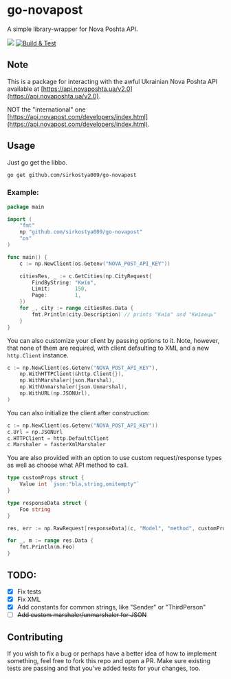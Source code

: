 # go-novapost

A simple library-wrapper for Nova Poshta API.

[![](https://godoc.org/github.com/sirkostya009/go-novapost?status.svg)](https://godoc.org/github.com/sirkostya009/go-novapost)
[![Build & Test](https://github.com/sirkostya009/go-novapost/actions/workflows/go.yml/badge.svg)](https://github.com/sirkostya009/go-novapost/actions/workflows/go.yml)

## Note

This is a package for interacting with the awful Ukrainian Nova Poshta API available at [https://api.novaposhta.ua/v2.0](https://api.novaposhta.ua/v2.0).

NOT the "international" one [https://api.novapost.com/developers/index.html](https://api.novapost.com/developers/index.html).

## Usage

Just go get the libbo.

```bash
go get github.com/sirkostya009/go-novapost
```

### Example:

```go
package main

import (
	"fmt"
	np "github.com/sirkostya009/go-novapost"
	"os"
)

func main() {
	c := np.NewClient(os.Getenv("NOVA_POST_API_KEY"))

	citiesRes, _ := c.GetCities(np.CityRequest{
		FindByString: "Київ",
		Limit:        150,
		Page:         1,
	})
	for _, city := range citiesRes.Data {
		fmt.Println(city.Description) // prints "Київ" and "Київець"
	}
}
```

You can also customize your client by passing options to it. Note, however, that none of them are required, with client
defaulting to XML and a new `http.Client` instance.

```go
c := np.NewClient(os.Getenv("NOVA_POST_API_KEY"),
	np.WithHTTPClient(&http.Client{}),
	np.WithMarshaler(json.Marshal),
	np.WithUnmarshaler(json.Unmarshal),
	np.WithURL(np.JSONUrl),
)
```

You can also initialize the client after construction:

```go
c := np.NewClient(os.Getenv("NOVA_POST_API_KEY"))
c.Url = np.JSONUrl
c.HTTPClient = http.DefaultClient
c.Marshaler = fasterXmlMarshaler
```

You are also provided with an option to use custom request/response types as well as choose what API method to call.

```go
type customProps struct {
	Value int `json:"bla,string,omitempty"`
}

type responseData struct {
	Foo string
}

res, err := np.RawRequest[responseData](c, "Model", "method", customProps{Value: 1000}))

for _, m := range res.Data {
	fmt.Println(m.Foo)
}
```

## TODO:
- [x] Fix tests
- [x] Fix XML
- [x] Add constants for common strings, like "Sender" or "ThirdPerson"
- [ ] ~~Add custom marshaler/unmarshaler for JSON~~

## Contributing

If you wish to fix a bug or perhaps have a better idea of how to implement something, feel free to fork this repo and
open a PR. Make sure existing tests are passing and that you've added tests for your changes, too.
